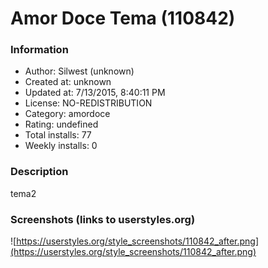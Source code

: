 # Amor Doce Tema (110842)

### Information
- Author: Silwest (unknown)
- Created at: unknown
- Updated at: 7/13/2015, 8:40:11 PM
- License: NO-REDISTRIBUTION
- Category: amordoce
- Rating: undefined
- Total installs: 77
- Weekly installs: 0


### Description
tema2


### Screenshots (links to userstyles.org)
![https://userstyles.org/style_screenshots/110842_after.png](https://userstyles.org/style_screenshots/110842_after.png)


